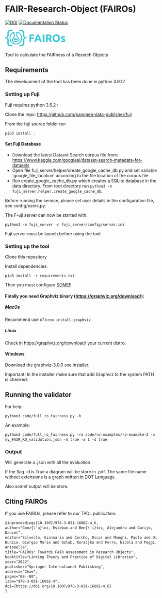# FAIR-Research-Object (FAIROs)
[![DOI](https://zenodo.org/badge/431199041.svg)](https://zenodo.org/badge/latestdoi/431199041)
[![Documentation Status](https://readthedocs.org/projects/fairos/badge/?version=latest)](https://fairos.readthedocs.io/en/latest/?badge=latest)

<img src="docs/fairos_logo.png" alt="logo" width="200"/>

Tool to calculate the FAIRness of a Reserch Objects

## Requirements

The development of the tool has been done in python 3.9.12


### Setting up Fuji

Fuji requires python 3.5.2+ 

Clone the repo: https://github.com/pangaea-data-publisher/fuji

From the fuji source folder run

```
pip3 install .
```

#### Set Fuji Database

* Download the latest Dataset Search corpus file from: https://www.kaggle.com/googleai/dataset-search-metadata-for-datasets
* Open file fuji_server/helper/create_google_cache_db.py and set variable 'google_file_location' according to the file location of the corpus file
* Run create_google_cache_db.py which creates a SQLite database in the data directory. From root directory run `python3 -m fuji_server.helper.create_google_cache_db`.

Before running the service, please set user details in the configuration file, see config/users.py.


The F-uji server can now be started with.
```
python3 -m fuji_server -c fuji_server/config/server.ini
```

Fuji server must be launch before using the tool.

### Setting up the tool

Clone this repository

Install dependencies:
```
pip3 install -r requirements.txt
```
Then you must configure [SOMEF](https://github.com/KnowledgeCaptureAndDiscovery/somef#usage)

#### Finally you need Graphviz binary (https://graphviz.org/download/):

##### MacOs

Recommend use of ``` brew install graphviz ```

##### Linux
Check in https://graphviz.org/download/ your current distro.

#### Windows
Download the graphviz-3.0.0 exe installer. 

Important! In the installer make sure that add Graphviz to the system PATH is checked.


## Running the validator

For help:

```
python3 code/full_ro_fairness.py -h
```

An example:
```
python3 code/full_ro_fairness.py -ro code/ro-examples/ro-example-2 -o my_FAIR_RO_validation.json -m true -a 1 -d true
```
### Output

Will generate a .json with all the evaluation.

If the flag -d is True a diagram will be store in .pdf. The same file name without extensions is a graph written in DOT Language.

Also somef output will be store.

## Citing FAIROs
If you use FAIROs, please refer to our TPDL publication:
```
@inproceedings{10.1007/978-3-031-16802-4_6,
author="Gonz{\'a}lez, Esteban and Ben{\'i}tez, Alejandro and Garijo, Daniel",
editor="Silvello, Gianmaria and Corcho, Oscar and Manghi, Paolo and Di Nunzio, Giorgio Maria and Golub, Koraljka and Ferro, Nicola and Poggi, Antonella",
title="FAIROs: Towards FAIR Assessment in Research Objects",
booktitle="Linking Theory and Practice of Digital Libraries",
year="2022",
publisher="Springer International Publishing",
address="Cham",
pages="68--80",
isbn="978-3-031-16802-4",
doi={https://doi.org/10.1007/978-3-031-16802-4_6}
}
```
